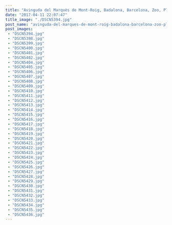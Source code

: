 ```yaml
---
title: "Avinguda del Marquès de Mont-Roig, Badalona, Barcelona, Zoo, Plaça d'Espanya"
date: "2017-04-11 22:07:47"
title_image: "./DSCN5394.jpg"
post_name: "avinguda-del-marques-de-mont-roig-badalona-barcelona-zoo-placa-despanya"
post_images: 
 - "DSCN5394.jpg"
 - "DSCN5398.jpg"
 - "DSCN5399.jpg"
 - "DSCN5400.jpg"
 - "DSCN5401.jpg"
 - "DSCN5402.jpg"
 - "DSCN5404.jpg"
 - "DSCN5405.jpg"
 - "DSCN5406.jpg"
 - "DSCN5407.jpg"
 - "DSCN5408.jpg"
 - "DSCN5409.jpg"
 - "DSCN5410.jpg"
 - "DSCN5411.jpg"
 - "DSCN5412.jpg"
 - "DSCN5413.jpg"
 - "DSCN5414.jpg"
 - "DSCN5415.jpg"
 - "DSCN5416.jpg"
 - "DSCN5417.jpg"
 - "DSCN5418.jpg"
 - "DSCN5419.jpg"
 - "DSCN5420.jpg"
 - "DSCN5421.jpg"
 - "DSCN5422.jpg"
 - "DSCN5423.jpg"
 - "DSCN5424.jpg"
 - "DSCN5425.jpg"
 - "DSCN5426.jpg"
 - "DSCN5427.jpg"
 - "DSCN5428.jpg"
 - "DSCN5429.jpg"
 - "DSCN5430.jpg"
 - "DSCN5431.jpg"
 - "DSCN5432.jpg"
 - "DSCN5433.jpg"
 - "DSCN5434.jpg"
 - "DSCN5435.jpg"
 - "DSCN5436.jpg"
---
```



